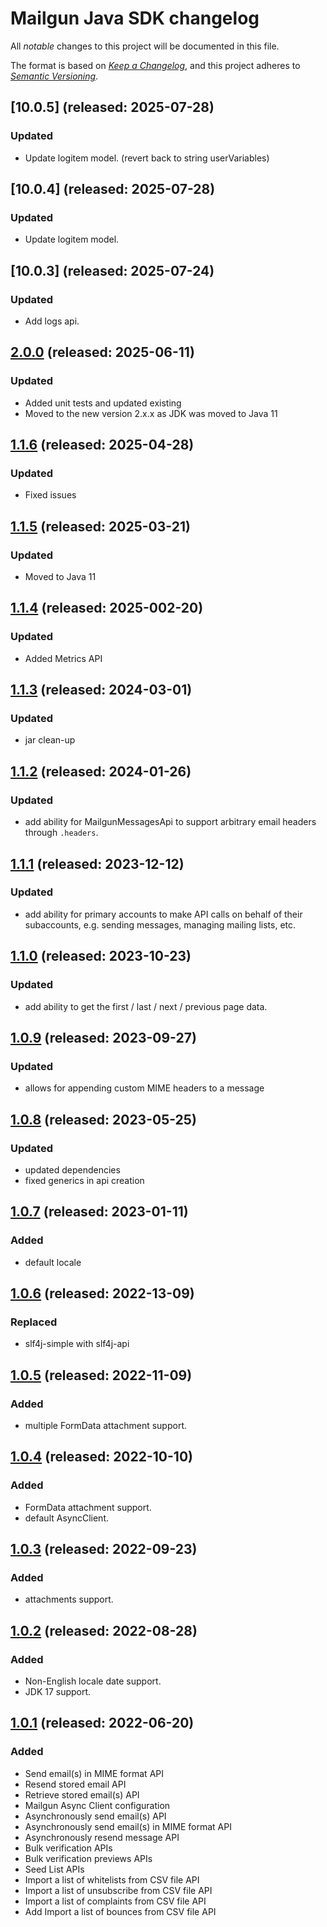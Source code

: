 # Mailgun Java SDK changelog

All _notable_ changes to this project will be documented in this file.

The format is based on _[Keep a Changelog][keepachangelog]_, and this project
adheres to _[Semantic Versioning][semver]_.

## [10.0.5] (released: 2025-07-28)
### Updated
- Update logitem model. (revert back to string userVariables)

## [10.0.4] (released: 2025-07-28)
### Updated
- Update logitem model.

## [10.0.3] (released: 2025-07-24)
### Updated
- Add logs api.

## [2.0.0] (released: 2025-06-11)
### Updated
- Added unit tests and updated existing
- Moved to the new version 2.x.x as JDK was moved to Java 11

## [1.1.6] (released: 2025-04-28)
### Updated
- Fixed issues

## [1.1.5] (released: 2025-03-21)
### Updated
- Moved to Java 11

## [1.1.4] (released: 2025-002-20)
### Updated
- Added Metrics API

## [1.1.3] (released: 2024-03-01)
### Updated
- jar clean-up

## [1.1.2] (released: 2024-01-26)
### Updated
- add ability for MailgunMessagesApi to support arbitrary email headers through `.headers`.

## [1.1.1] (released: 2023-12-12)
### Updated
- add ability for primary accounts to make API calls on behalf of their subaccounts, e.g. sending messages, managing mailing lists, etc.

## [1.1.0] (released: 2023-10-23)
### Updated
- add ability to get the first / last / next / previous page data.

## [1.0.9] (released: 2023-09-27)
### Updated
- allows for appending custom MIME headers to a message

## [1.0.8] (released: 2023-05-25)
### Updated
- updated dependencies
- fixed generics in api creation

## [1.0.7] (released: 2023-01-11)
### Added
- default locale

## [1.0.6] (released: 2022-13-09)
### Replaced
- slf4j-simple with slf4j-api

## [1.0.5] (released: 2022-11-09)
### Added
- multiple FormData attachment support.

## [1.0.4] (released: 2022-10-10)
### Added
- FormData attachment support.
- default AsyncClient.

## [1.0.3] (released: 2022-09-23)
### Added
- attachments support.

## [1.0.2] (released: 2022-08-28)
### Added
- Non-English locale date support.
- JDK 17 support.

## [1.0.1] (released: 2022-06-20)

### Added
- Send email(s) in MIME format API
- Resend stored email  API
- Retrieve stored email(s) API
- Mailgun Async Client configuration
- Asynchronously send email(s) API
- Asynchronously send email(s) in MIME format API
- Asynchronously resend message API
- Bulk verification APIs
- Bulk verification previews APIs
- Seed List APIs
- Import a list of whitelists from CSV file API
- Import a list of unsubscribe from CSV file API
- Import a list of complaints from CSV file API
- Add Import a list of bounces from CSV file API

[2.0.0]: https://github.com/mailgun/mailgun-java/compare/v1.1.6...v2.0.0
[1.1.6]: https://github.com/mailgun/mailgun-java/compare/v1.1.5...v1.1.6
[1.1.5]: https://github.com/mailgun/mailgun-java/compare/v1.1.4...v1.1.5
[1.1.4]: https://github.com/mailgun/mailgun-java/compare/v1.1.3...v1.1.4
[1.1.3]: https://github.com/mailgun/mailgun-java/compare/release/1.1.2...release/1.1.3
[1.1.2]: https://github.com/mailgun/mailgun-java/compare/release/1.1.1...release/1.1.2
[1.1.1]: https://github.com/mailgun/mailgun-java/compare/release/1.1.0...release/1.1.1
[1.1.0]: https://github.com/mailgun/mailgun-java/compare/release/1.0.9...release/1.1.0
[1.0.9]: https://github.com/mailgun/mailgun-java/compare/release/1.0.8...release/1.0.9
[1.0.8]: https://github.com/mailgun/mailgun-java/compare/release/1.0.7...release/1.0.8
[1.0.7]: https://github.com/mailgun/mailgun-java/compare/release/1.0.6...release/1.0.7
[1.0.6]: https://github.com/mailgun/mailgun-java/compare/release/1.0.5...release/1.0.6
[1.0.5]: https://github.com/mailgun/mailgun-java/compare/release/1.0.4...release/1.0.5
[1.0.4]: https://github.com/mailgun/mailgun-java/compare/release/1.0.3...release/1.0.4
[1.0.3]: https://github.com/mailgun/mailgun-java/compare/release/1.0.2...release/1.0.3
[1.0.2]: https://github.com/mailgun/mailgun-java/compare/release/1.0.1...release/1.0.2
[1.0.1]: https://github.com/mailgun/mailgun-java/compare/release/1.0.0...release/1.0.1


[keepachangelog]: https://keepachangelog.com/
[semver]: https://semver.org/spec/v2.0.0.html
